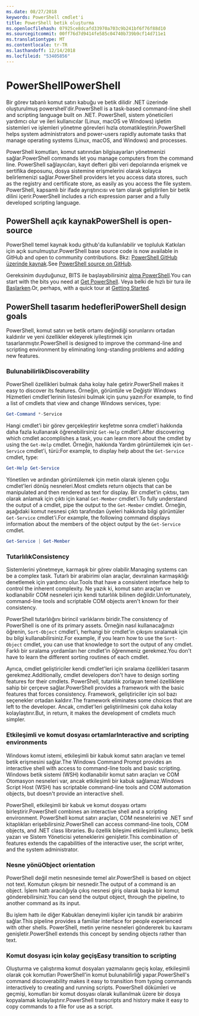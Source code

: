 ```yaml
---
ms.date: 08/27/2018
keywords: PowerShell cmdlet'i
title: PowerShell betik oluşturma
ms.openlocfilehash: 07925ce8dcafd33970a703c9b241bf6f76f88d10
ms.sourcegitcommit: 00ff76d7d9414fe585c04740b739b9cf14d711e1
ms.translationtype: MT
ms.contentlocale: tr-TR
ms.lasthandoff: 12/14/2018
ms.locfileid: "53405856"
---
```

# <a name="powershell"></a><span data-ttu-id="e29ad-103">PowerShell</span><span class="sxs-lookup"><span data-stu-id="e29ad-103">PowerShell</span></span>

<span data-ttu-id="e29ad-104">Bir görev tabanlı komut satırı kabuğu ve betik dilidir .NET üzerinde oluşturulmuş powershell'dir.</span><span class="sxs-lookup"><span data-stu-id="e29ad-104">PowerShell is a task-based command-line shell and scripting language built on .NET.</span></span>
<span data-ttu-id="e29ad-105">PowerShell, sistem yöneticileri yardımcı olur ve ileri kullanıcılar (Linux, macOS ve Windows) işletim sistemleri ve işlemleri yönetme görevleri hızla otomatikleştirin.</span><span class="sxs-lookup"><span data-stu-id="e29ad-105">PowerShell helps system administrators and power-users rapidly automate tasks that manage operating systems (Linux, macOS, and Windows) and processes.</span></span>

<span data-ttu-id="e29ad-106">PowerShell komutları, komut satırından bilgisayarları yönetmenizi sağlar.</span><span class="sxs-lookup"><span data-stu-id="e29ad-106">PowerShell commands let you manage computers from the command line.</span></span> <span data-ttu-id="e29ad-107">PowerShell sağlayıcıları, kayıt defteri gibi veri depolarında erişmek ve sertifika deposunu, dosya sistemine erişmelerini olarak kolayca belirlemenizi sağlar.</span><span class="sxs-lookup"><span data-stu-id="e29ad-107">PowerShell providers let you access data stores, such as the registry and certificate store, as easily as you access the file system.</span></span> <span data-ttu-id="e29ad-108">PowerShell, kapsamlı bir ifade ayrıştırıcısı ve tam olarak geliştirilen bir betik dilini içerir.</span><span class="sxs-lookup"><span data-stu-id="e29ad-108">PowerShell includes a rich expression parser and a fully developed scripting language.</span></span>

## <a name="powershell-is-open-source"></a><span data-ttu-id="e29ad-109">PowerShell açık kaynak</span><span class="sxs-lookup"><span data-stu-id="e29ad-109">PowerShell is open-source</span></span>

<span data-ttu-id="e29ad-110">PowerShell temel kaynak kodu github'da kullanılabilir ve topluluk Katkıları için açık sunulmuştur.</span><span class="sxs-lookup"><span data-stu-id="e29ad-110">PowerShell base source code is now available in GitHub and open to community contributions.</span></span>
<span data-ttu-id="e29ad-111">Bkz: [PowerShell GitHub üzerinde kaynak](https://github.com/powershell/powershell).</span><span class="sxs-lookup"><span data-stu-id="e29ad-111">See [PowerShell source on GitHub](https://github.com/powershell/powershell).</span></span>

<span data-ttu-id="e29ad-112">Gereksinim duyduğunuz, BITS ile başlayabilirsiniz [alma PowerShell](https://github.com/PowerShell/PowerShell#get-powershell).</span><span class="sxs-lookup"><span data-stu-id="e29ad-112">You can start with the bits you need at [Get PowerShell](https://github.com/PowerShell/PowerShell#get-powershell).</span></span>
<span data-ttu-id="e29ad-113">Veya belki de hızlı bir tura ile [Başlarken](https://github.com/PowerShell/PowerShell/blob/master/docs/learning-powershell).</span><span class="sxs-lookup"><span data-stu-id="e29ad-113">Or, perhaps, with a quick tour at [Getting Started](https://github.com/PowerShell/PowerShell/blob/master/docs/learning-powershell).</span></span>

## <a name="powershell-design-goals"></a><span data-ttu-id="e29ad-114">PowerShell tasarım hedefleri</span><span class="sxs-lookup"><span data-stu-id="e29ad-114">PowerShell design goals</span></span>

<span data-ttu-id="e29ad-115">PowerShell, komut satırı ve betik ortamı değindiği sorunlarını ortadan kaldırılır ve yeni özellikler ekleyerek iyileştirmek için tasarlanmıştır.</span><span class="sxs-lookup"><span data-stu-id="e29ad-115">PowerShell is designed to improve the command-line and scripting environment by eliminating long-standing problems and adding new features.</span></span>

### <a name="discoverability"></a><span data-ttu-id="e29ad-116">Bulunabilirlik</span><span class="sxs-lookup"><span data-stu-id="e29ad-116">Discoverability</span></span>

<span data-ttu-id="e29ad-117">PowerShell özellikleri bulmak daha kolay hale getirir.</span><span class="sxs-lookup"><span data-stu-id="e29ad-117">PowerShell makes it easy to discover its features.</span></span> <span data-ttu-id="e29ad-118">Örneğin, görüntüle ve Değiştir Windows Hizmetleri cmdlet'lerinin listesini bulmak için şunu yazın:</span><span class="sxs-lookup"><span data-stu-id="e29ad-118">For example, to find a list of cmdlets that view and change Windows services, type:</span></span>

```powershell
Get-Command *-Service
```

<span data-ttu-id="e29ad-119">Hangi cmdlet'i bir görev gerçekleştirir keşfetme sonra cmdlet'i hakkında daha fazla kullanarak öğrenebilirsiniz `Get-Help` cmdlet'i.</span><span class="sxs-lookup"><span data-stu-id="e29ad-119">After discovering which cmdlet accomplishes a task, you can learn more about the cmdlet by using the `Get-Help` cmdlet.</span></span> <span data-ttu-id="e29ad-120">Örneğin, hakkında Yardım görüntülemek için `Get-Service` cmdlet'i, türü:</span><span class="sxs-lookup"><span data-stu-id="e29ad-120">For example, to display help about the `Get-Service` cmdlet, type:</span></span>

```powershell
Get-Help Get-Service
```

<span data-ttu-id="e29ad-121">Yönetilen ve ardından görüntülemek için metin olarak işlenen çoğu cmdlet'leri dönüş nesneleri.</span><span class="sxs-lookup"><span data-stu-id="e29ad-121">Most cmdlets return objects that can be manipulated and then rendered as text for display.</span></span> <span data-ttu-id="e29ad-122">Bir cmdlet'in çıktısı, tam olarak anlamak için çıktı için kanal `Get-Member` cmdlet'i.</span><span class="sxs-lookup"><span data-stu-id="e29ad-122">To fully understand the output of a cmdlet, pipe the output to the `Get-Member` cmdlet.</span></span> <span data-ttu-id="e29ad-123">Örneğin, aşağıdaki komut nesnesi çıktı tarafından üyeleri hakkında bilgi görüntüler `Get-Service` cmdlet'i.</span><span class="sxs-lookup"><span data-stu-id="e29ad-123">For example, the following command displays information about the members of the object output by the `Get-Service` cmdlet.</span></span>

```powershell
Get-Service | Get-Member
```

### <a name="consistency"></a><span data-ttu-id="e29ad-124">Tutarlılık</span><span class="sxs-lookup"><span data-stu-id="e29ad-124">Consistency</span></span>

<span data-ttu-id="e29ad-125">Sistemlerini yönetmeye, karmaşık bir görev olabilir.</span><span class="sxs-lookup"><span data-stu-id="e29ad-125">Managing systems can be a complex task.</span></span> <span data-ttu-id="e29ad-126">Tutarlı bir arabirimi olan araçlar, devralınan karmaşıklığı denetlemek için yardımcı olur.</span><span class="sxs-lookup"><span data-stu-id="e29ad-126">Tools that have a consistent interface help to control the inherent complexity.</span></span> <span data-ttu-id="e29ad-127">Ne yazık ki, komut satırı araçları ve kodlanabilir COM nesneleri için kendi tutarlılık bilinen değildir.</span><span class="sxs-lookup"><span data-stu-id="e29ad-127">Unfortunately, command-line tools and scriptable COM objects aren't known for their consistency.</span></span>

<span data-ttu-id="e29ad-128">PowerShell tutarlılığını birincil varlıklarını biridir.</span><span class="sxs-lookup"><span data-stu-id="e29ad-128">The consistency of PowerShell is one of its primary assets.</span></span> <span data-ttu-id="e29ad-129">Örneğin nasıl kullanacağınızı öğrenin, `Sort-Object` cmdlet'i, herhangi bir cmdlet'in çıkışını sıralamak için bu bilgi kullanabilirsiniz.</span><span class="sxs-lookup"><span data-stu-id="e29ad-129">For example, if you learn how to use the `Sort-Object` cmdlet, you can use that knowledge to sort the output of any cmdlet.</span></span> <span data-ttu-id="e29ad-130">Farklı bir sıralama yordamları her cmdlet'in öğrenmeniz gerekmez.</span><span class="sxs-lookup"><span data-stu-id="e29ad-130">You don't have to learn the different sorting routines of each cmdlet.</span></span>

<span data-ttu-id="e29ad-131">Ayrıca, cmdlet geliştiriciler kendi cmdlet'leri için sıralama özellikleri tasarım gerekmez.</span><span class="sxs-lookup"><span data-stu-id="e29ad-131">Additionally, cmdlet developers don't have to design sorting features for their cmdlets.</span></span> <span data-ttu-id="e29ad-132">PowerShell, tutarlılık zorlayan temel özelliklere sahip bir çerçeve sağlar.</span><span class="sxs-lookup"><span data-stu-id="e29ad-132">PowerShell provides a framework with the basic features that forces consistency.</span></span> <span data-ttu-id="e29ad-133">Framework, geliştiriciler için sol bazı seçenekler ortadan kaldırır.</span><span class="sxs-lookup"><span data-stu-id="e29ad-133">The framework eliminates some choices that are left to the developer.</span></span> <span data-ttu-id="e29ad-134">Ancak, cmdlet'leri geliştirilmesini çok daha kolay kolaylaştırır.</span><span class="sxs-lookup"><span data-stu-id="e29ad-134">But, in return, it makes the development of cmdlets much simpler.</span></span>

### <a name="interactive-and-scripting-environments"></a><span data-ttu-id="e29ad-135">Etkileşimli ve komut dosyası ortamlar</span><span class="sxs-lookup"><span data-stu-id="e29ad-135">Interactive and scripting environments</span></span>

<span data-ttu-id="e29ad-136">Windows komut istemi, etkileşimli bir kabuk komut satırı araçları ve temel betik erişmesini sağlar.</span><span class="sxs-lookup"><span data-stu-id="e29ad-136">The Windows Command Prompt provides an interactive shell with access to command-line tools and basic scripting.</span></span> <span data-ttu-id="e29ad-137">Windows betik sistemi (WSH) kodlanabilir komut satırı araçları ve COM Otomasyon nesneleri var, ancak etkileşimli bir kabuk sağlamaz.</span><span class="sxs-lookup"><span data-stu-id="e29ad-137">Windows Script Host (WSH) has scriptable command-line tools and COM automation objects, but doesn't provide an interactive shell.</span></span>

<span data-ttu-id="e29ad-138">PowerShell, etkileşimli bir kabuk ve komut dosyası ortamı birleştirir.</span><span class="sxs-lookup"><span data-stu-id="e29ad-138">PowerShell combines an interactive shell and a scripting environment.</span></span> <span data-ttu-id="e29ad-139">PowerShell komut satırı araçları, COM nesnelerini ve .NET sınıf kitaplıkları erişebilirsiniz.</span><span class="sxs-lookup"><span data-stu-id="e29ad-139">PowerShell can access command-line tools, COM objects, and .NET class libraries.</span></span> <span data-ttu-id="e29ad-140">Bu özellik bileşimi etkileşimli kullanıcı, betik yazarı ve Sistem Yöneticisi yeteneklerini genişletir.</span><span class="sxs-lookup"><span data-stu-id="e29ad-140">This combination of features extends the capabilities of the interactive user, the script writer, and the system administrator.</span></span>

### <a name="object-orientation"></a><span data-ttu-id="e29ad-141">Nesne yönü</span><span class="sxs-lookup"><span data-stu-id="e29ad-141">Object orientation</span></span>

<span data-ttu-id="e29ad-142">PowerShell değil metin nesnesinde temel alır.</span><span class="sxs-lookup"><span data-stu-id="e29ad-142">PowerShell is based on object not text.</span></span> <span data-ttu-id="e29ad-143">Komutun çıkışını bir nesnedir.</span><span class="sxs-lookup"><span data-stu-id="e29ad-143">The output of a command is an object.</span></span> <span data-ttu-id="e29ad-144">İşlem hattı aracılığıyla çıkış nesnesi giriş olarak başka bir komut gönderebilirsiniz.</span><span class="sxs-lookup"><span data-stu-id="e29ad-144">You can send the output object, through the pipeline, to another command as its input.</span></span>

<span data-ttu-id="e29ad-145">Bu işlem hattı ile diğer Kabukları deneyimli kişiler için tanıdık bir arabirim sağlar.</span><span class="sxs-lookup"><span data-stu-id="e29ad-145">This pipeline provides a familiar interface for people experienced with other shells.</span></span> <span data-ttu-id="e29ad-146">PowerShell, metin yerine nesneleri göndererek bu kavramı genişletir.</span><span class="sxs-lookup"><span data-stu-id="e29ad-146">PowerShell extends this concept by sending objects rather than text.</span></span>

### <a name="easy-transition-to-scripting"></a><span data-ttu-id="e29ad-147">Komut dosyası için kolay geçiş</span><span class="sxs-lookup"><span data-stu-id="e29ad-147">Easy transition to scripting</span></span>

<span data-ttu-id="e29ad-148">Oluşturma ve çalıştırma komut dosyaları yazmalarını geçiş kolay, etkileşimli olarak çok komutları PowerShell'in komut bulunabilirliği yapar.</span><span class="sxs-lookup"><span data-stu-id="e29ad-148">PowerShell's command discoverability makes it easy to transition from typing commands interactively to creating and running scripts.</span></span> <span data-ttu-id="e29ad-149">PowerShell dökümleri ve geçmişi, komutları bir komut dosyası olarak kullanılmak üzere bir dosya kopyalamak kolaylaştırır.</span><span class="sxs-lookup"><span data-stu-id="e29ad-149">PowerShell transcripts and history make it easy to copy commands to a file for use as a script.</span></span>
